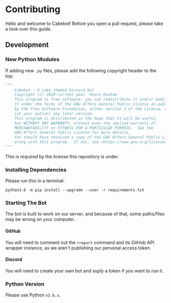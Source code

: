 # Contributing

Hello and welcome to Cakebot!  Before you open a pull request, please take a look over this guide.

## Development

### New Python Modules

If adding new `.py` files, please add the following copyright header to the top:

```python
"""
    Cakebot - A cake themed Discord bot
    Copyright (C) 2019-current year  Reece Dunham
    This program is free software: you can redistribute it and/or modify
    it under the terms of the GNU Affero General Public License as published
    by the Free Software Foundation, either version 3 of the License, or
    (at your option) any later version.
    This program is distributed in the hope that it will be useful,
    but WITHOUT ANY WARRANTY; without even the implied warranty of
    MERCHANTABILITY or FITNESS FOR A PARTICULAR PURPOSE.  See the
    GNU Affero General Public License for more details.
    You should have received a copy of the GNU Affero General Public License
    along with this program.  If not, see <https://www.gnu.org/licenses/>.
"""
```

This is *required* by the license this repository is under.

### Installing Dependencies

Please run this in a terminal:
```none
python3.6 -m pip install --upgrade --user -r requirements.txt
```

### Starting The Bot

The bot is built to work on our server, and because of that, some paths/files may be wrong on your computer.

#### GitHub

You will need to comment out the `+report` command and its GitHub API wrapper instance, as we aren't publishing our personal
access token.

#### Discord

You will need to create your own bot and suply a token if you want to run it.

### Python Version

Please use Python `v3.6.x`.

